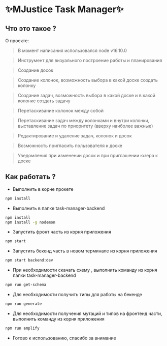# ✨MJustice Task Manager✨

##  Что это такое ?

О проекте:

> В момент написания использовался node v16.10.0

> Инструмент для визуального построение работы и планирования

> Создание досок

> Создание колонок, возможность выбора в какой доске создать колонку

> Создание задач, возможность выбора в какой доске и в какой колонке создать задачу

> Перетаскивание колонок между собой

> Перетаскивание задач между колонками и внутри колонки, выставление задач по приоритету (вверху наиболее важные)

> Редактирование и удаление задач, колонок и досок

> Возможность пригласить пользователя к доске

> Уведомления при изменении досок и при приглашении юзера к доске

##  Как работать ?

- Выполнить в корне прокете 

```sh
npm install
```

- Выполнить в папке task-manager-backend

```sh
npm install
npm install -g nodemon
```

- Запустить фронт часть из корня приложения

```sh
npm start
```

- Запустить бекенд часть в новом терминале из корня приложения

```sh
npm start backend:dev
```

- При необходимости скачать схему , выполнить команду из корня папки task-manager-backend

```sh
npm run get-schema
```

- Для необходимости получить типы для работы на бекенде

```sh
npm run generate
```

- Для необходимости получения мутаций и типов на фронтенд части, выполнить команду из корня приложения

```sh
npm run amplify
```

- Готово к использованию, спасибо за внимание